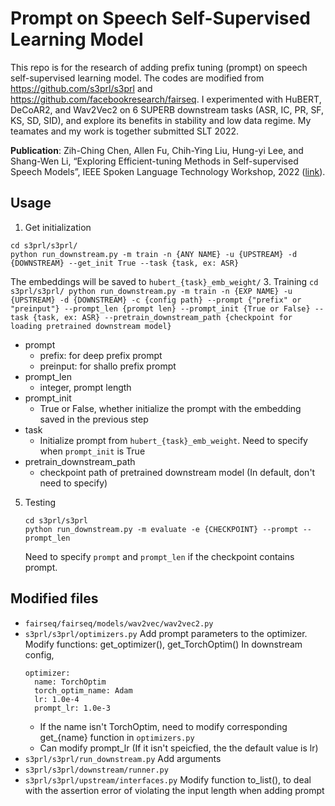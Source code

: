 # Prompt on Speech Self-Supervised Learning Model
This repo is for the research of adding prefix tuning (prompt) on speech self-supervised learning model. The codes are modified from https://github.com/s3prl/s3prl and https://github.com/facebookresearch/fairseq. I experimented with HuBERT, DeCoAR2, and Wav2Vec2 on 6 SUPERB downstream tasks (ASR, IC, PR, SF, KS, SD, SID), and explore its benefits in stability and low data regime. My teamates and my work is together submitted SLT 2022. 

**Publication**: Zih-Ching Chen, Allen Fu, Chih-Ying Liu, Hung-yi Lee, and Shang-Wen Li, “Exploring Efficient-tuning Methods in Self-supervised Speech Models”, IEEE Spoken Language Technology Workshop, 2022 ([link](https://arxiv.org/abs/2210.06175)).

## Usage
1. Get initialization
```
cd s3prl/s3prl/
python run_downstream.py -m train -n {ANY NAME} -u {UPSTREAM} -d {DOWNSTREAM} --get_init True --task {task, ex: ASR}
```
The embeddings will be saved to ```hubert_{task}_emb_weight/```
3. Training
    ```
    cd s3prl/s3prl/
    python run_downstream.py -m train -n {EXP NAME} -u {UPSTREAM} -d {DOWNSTREAM} -c {config path}
    --prompt {"prefix" or "preinput"} --prompt_len {prompt len}
    --prompt_init {True or False} --task {task, ex: ASR}
    --pretrain_downstream_path {checkpoint for loading pretrained downstream model}
    ```
- prompt
    - prefix: for deep prefix prompt
    - preinput: for shallo prefix prompt
- prompt_len
    - integer, prompt length
- prompt_init
    - True or False, whether initialize the prompt with the embedding saved in the previous step
- task
    - Initialize prompt from ```hubert_{task}_emb_weight```. Need to specify when ```prompt_init``` is True
- pretrain_downstream_path
    - checkpoint path of pretrained downstream model (In default, don't need to specify)
5. Testing
    ```
    cd s3prl/s3prl
    python run_downstream.py -m evaluate -e {CHECKPOINT} --prompt --prompt_len
    ```
    Need to specify ```prompt``` and ```prompt_len``` if the checkpoint contains prompt.
## Modified files
- ```fairseq/fairseq/models/wav2vec/wav2vec2.py```
- ```s3prl/s3prl/optimizers.py```
    Add prompt parameters to the optimizer.
    Modify functions: get_optimizer(), get_TorchOptim()
    In downstream config,
    ```
    optimizer:
      name: TorchOptim 
      torch_optim_name: Adam
      lr: 1.0e-4
      prompt_lr: 1.0e-3 
    ```
    - If the name isn't TorchOptim, need to modify corresponding get_{name} function in ```optimizers.py```
    - Can modify prompt_lr (If it isn't speicfied, the the default value is lr)
- ```s3prl/s3prl/run_downstream.py```
    Add arguments
- ```s3prl/s3prl/downstream/runner.py```
- ```s3prl/s3prl/upstream/interfaces.py```
Modify function to_list(), to deal with the assertion error of violating the input length when adding prompt


